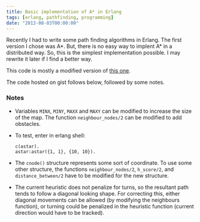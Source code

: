 ```yaml
---
title: Basic implementation of A* in Erlang
tags: [erlang, pathfinding, programming]
date: "2013-08-03T00:00:00"
---
```


Recently I had to write some path finding algorithms in Erlang. The first version I chose was A\*. But, there is no easy way to implent A\* in a distributed way. So, this is the simplest implementation possible. I may rewrite it later if I find a better way.

This code is mostly a modified version of [this one](http://stevegilham.blogspot.in/2008/10/first-refactoring-of-star-in-erlang.html).

The code hosted on gist follows below, followed by some notes.

<script src="https://gist.github.com/srijan/6142366.js"></script>

### Notes

* Variables `MINX`, `MINY`, `MAXX` and `MAXY` can be modified to increase the size of the map. The function `neighbour_nodes/2` can be modified to add obstacles.

* To test, enter in erlang shell:

      c(astar).
      astar:astar({1, 1}, {10, 10}).

* The `cnode()` structure represents some sort of coordinate. To use some other structure, the functions `neighbour_nodes/2`, `h_score/2`, and `distance_between/2` have to be modified for the new structure.

* The current heuristic does not penalize for turns, so the resultant path tends to follow a diagonal looking shape. For correcting this, either diagonal movements can be allowed (by modifying the neighbours function), or turning could be penalized in the heuristic function (current direction would have to be tracked).

